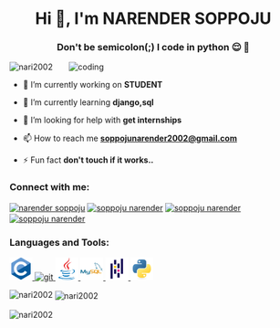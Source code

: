 <h1 align="center">Hi 👋, I'm NARENDER SOPPOJU</h1>
<h3 align="center">Don't be semicolon(;) I code in python &#128524; &#128013;</h3>
<img align="right" width=400 alt="coding" src="https://media1.giphy.com/media/2IudUHdI075HL02Pkk/giphy.gif?cid=ecf05e47jhp6ci9uqx3snp3t76yp1jd5k7i2mfamsezcgzre&rid=giphy.gif&ct=g">

<p align="left"> <img src="https://komarev.com/ghpvc/?username=nari2002&label=Profile%20views&color=0e75b6&style=flat" alt="nari2002" /> </p>


- 🔭 I’m currently working on **STUDENT**

- 🌱 I’m currently learning **django,sql**

- 🤝 I’m looking for help with **get internships**

- 📫 How to reach me **soppojunarender2002@gmail.com**

- ⚡ Fun fact **don't touch if it works..**

<h3 align="left">Connect with me:</h3>
<p align="left">
<a href="https://linkedin.com/in/narender-soppoju-665432268" target="blank"><img align="center" src="https://raw.githubusercontent.com/rahuldkjain/github-profile-readme-generator/master/src/images/icons/Social/linked-in-alt.svg" alt="narender soppoju" height="30" width="40" /></a>
<a href="https://kaggle.com/soppoju narender" target="blank"><img align="center" src="https://raw.githubusercontent.com/rahuldkjain/github-profile-readme-generator/master/src/images/icons/Social/kaggle.svg" alt="soppoju narender" height="30" width="40" /></a>
<a href="https://fb.com/soppoju narender" target="blank"><img align="center" src="https://raw.githubusercontent.com/rahuldkjain/github-profile-readme-generator/master/src/images/icons/Social/facebook.svg" alt="soppoju narender" height="30" width="40" /></a>
<a href="https://instagram.com/soppoju narender" target="blank"><img align="center" src="https://raw.githubusercontent.com/rahuldkjain/github-profile-readme-generator/master/src/images/icons/Social/instagram.svg" alt="soppoju narender" height="30" width="40" /></a>
</p>

<h3 align="left">Languages and Tools:</h3>
<p align="left"> <a href="https://www.cprogramming.com/" target="_blank" rel="noreferrer"> <img src="https://raw.githubusercontent.com/devicons/devicon/master/icons/c/c-original.svg" alt="c" width="40" height="40"/> </a> <a href="https://git-scm.com/" target="_blank" rel="noreferrer"> <img src="https://www.vectorlogo.zone/logos/git-scm/git-scm-icon.svg" alt="git" width="40" height="40"/> </a> <a href="https://www.java.com" target="_blank" rel="noreferrer"> <img src="https://raw.githubusercontent.com/devicons/devicon/master/icons/java/java-original.svg" alt="java" width="40" height="40"/> </a> <a href="https://www.mysql.com/" target="_blank" rel="noreferrer"> <img src="https://raw.githubusercontent.com/devicons/devicon/master/icons/mysql/mysql-original-wordmark.svg" alt="mysql" width="40" height="40"/> </a> <a href="https://pandas.pydata.org/" target="_blank" rel="noreferrer"> <img src="https://raw.githubusercontent.com/devicons/devicon/2ae2a900d2f041da66e950e4d48052658d850630/icons/pandas/pandas-original.svg" alt="pandas" width="40" height="40"/> </a> <a href="https://www.python.org" target="_blank" rel="noreferrer"> <img src="https://raw.githubusercontent.com/devicons/devicon/master/icons/python/python-original.svg" alt="python" width="40" height="40"/> </a> </p>

<p><img align="left" src="https://github-readme-stats.vercel.app/api/top-langs?username=nari2002&show_icons=true&locale=en&layout=compact" alt="nari2002" /></p>

<p>&nbsp;<img align="center" src="https://github-readme-stats.vercel.app/api?username=nari2002&show_icons=true&locale=en" alt="nari2002" /></p>

<p><img align="center" src="https://github-readme-streak-stats.herokuapp.com/?user=nari2002&" alt="nari2002" /></p>
